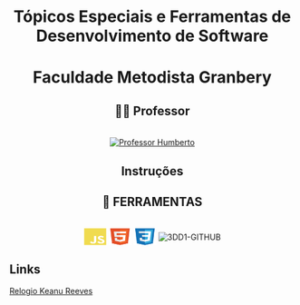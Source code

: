 <h1 align="center">Tópicos Especiais e Ferramentas de Desenvolvimento de Software</h1>


   <h1 align="center">Faculdade Metodista Granbery</h1>    
    

<h2 align="center">👨‍🏫 Professor</h2>
<div align="center" style="display: inline_block"><br>
    <a href="https://www.linkedin.com/in/humberto-dalpra-837b511aa/"><img alt="Professor Humberto" src="https://media-exp1.licdn.com/dms/image/C4E03AQGcAWb3Z-gvCA/profile-displayphoto-shrink_400_400/0/1594320267202?e=1636588800&v=beta&t=rlmmyL4IVI_8O4qNuc1lbPqS4vPl4JGxqwMz-f7S0lg" width="115"></a>
    </div>

<h2 align="center">Instruções</h2>


<h2 align="center">🧪 FERRAMENTAS</h2>


<div align="center" style="display: inline_block"><br>
  
  <img align="center" alt="3DD1-Js" height="30" width="40" src="https://raw.githubusercontent.com/devicons/devicon/master/icons/javascript/javascript-plain.svg">  
  <img align="center" alt="3DD1-HTML" height="30" width="40" src="https://raw.githubusercontent.com/devicons/devicon/master/icons/html5/html5-original.svg">
  <img align="center" alt="3DD1-CSS" height="30" width="40" src="https://raw.githubusercontent.com/devicons/devicon/master/icons/css3/css3-original.svg">
  <img align="center" alt="3DD1-GITHUB" height="50" width="40" src="https://cdn.jsdelivr.net/gh/devicons/devicon/icons/github/github-original.svg">  
</div>

<h2>Links</h2>
<a href="https://3dd1.github.io/relogioComJavascript/Atv1/">Relogio Keanu Reeves</a>

